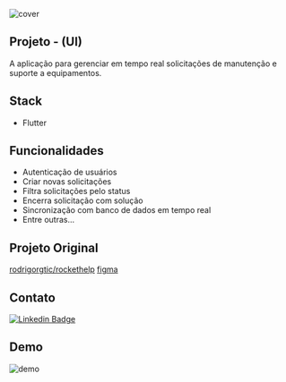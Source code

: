 ![cover](.github/cover.gif?style=flat)


## Projeto - (UI)
A aplicação para gerenciar em tempo real solicitações de manutenção e suporte a equipamentos.


## Stack

- Flutter


## Funcionalidades

- Autenticação de usuários
- Criar novas solicitações
- Filtra solicitações pelo status
- Encerra solicitação com solução
- Sincronização com banco de dados em tempo real
- Entre outras...

## Projeto Original
[rodrigorgtic/rockethelp](https://github.com/rodrigorgtic/rockethelp)
[figma](https://www.figma.com/file/pPsoZIY7JOsnow4e1N2yVd/Ignite-Lab-de-React-Native-20k22-(Copy)?node-id=37%3A6)

## Contato 

[![Linkedin Badge](https://img.shields.io/badge/-Bruno%20Moraes-6633cc?style=flat-square&logo=Linkedin&logoColor=white&link=https://www.linkedin.com/in/bruno-moraes-b58bb8181/)](https://www.linkedin.com/in/bruno-moraes-b58bb8181/) 


## Demo
![demo](.github/demo.gif?style=flat)